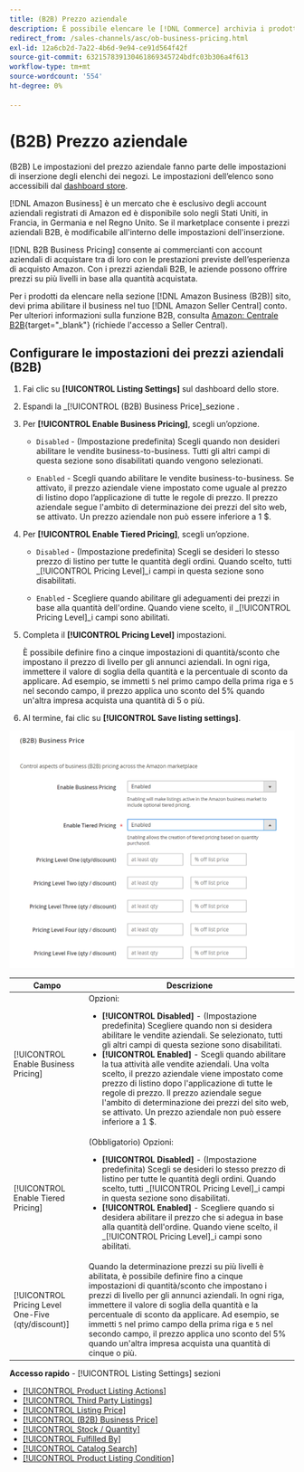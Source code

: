 ```yaml
---
title: (B2B) Prezzo aziendale
description: È possibile elencare le [!DNL Commerce] archivia i prodotti sul sito Amazon Business (B2B) abilitando il business nel tuo Amazon [!DNL Seller Central] conto.
redirect_from: /sales-channels/asc/ob-business-pricing.html
exl-id: 12a6cb2d-7a22-4b6d-9e94-ce91d564f42f
source-git-commit: 632157839130461869345724bdfc03b306a4f613
workflow-type: tm+mt
source-wordcount: '554'
ht-degree: 0%

---
```


# (B2B) Prezzo aziendale

(B2B) Le impostazioni del prezzo aziendale fanno parte delle impostazioni di inserzione degli elenchi dei negozi. Le impostazioni dell’elenco sono accessibili dal [dashboard store](./amazon-store-dashboard.md).

[!DNL Amazon Business] è un mercato che è esclusivo degli account aziendali registrati di Amazon ed è disponibile solo negli Stati Uniti, in Francia, in Germania e nel Regno Unito. Se il marketplace consente i prezzi aziendali B2B, è modificabile all&#39;interno delle impostazioni dell&#39;inserzione.

[!DNL B2B Business Pricing] consente ai commercianti con account aziendali di acquistare tra di loro con le prestazioni previste dell’esperienza di acquisto Amazon. Con i prezzi aziendali B2B, le aziende possono offrire prezzi su più livelli in base alla quantità acquistata.

Per i prodotti da elencare nella sezione [!DNL Amazon Business (B2B)] sito, devi prima abilitare il business nel tuo [!DNL Amazon Seller Central] conto. Per ulteriori informazioni sulla funzione B2B, consulta [Amazon: Centrale B2B](https://sellercentral.amazon.com/gp/help/G202161480/){target=&quot;_blank&quot;} (richiede l&#39;accesso a Seller Central).

## Configurare le impostazioni dei prezzi aziendali (B2B)

1. Fai clic su **[!UICONTROL Listing Settings]** sul dashboard dello store.

1. Espandi la _[!UICONTROL (B2B) Business Price]_sezione .

1. Per **[!UICONTROL Enable Business Pricing]**, scegli un’opzione.

   - `Disabled` - (Impostazione predefinita) Scegli quando non desideri abilitare le vendite business-to-business. Tutti gli altri campi di questa sezione sono disabilitati quando vengono selezionati.

   - `Enabled` - Scegli quando abilitare le vendite business-to-business. Se attivato, il prezzo aziendale viene impostato come uguale al prezzo di listino dopo l’applicazione di tutte le regole di prezzo. Il prezzo aziendale segue l&#39;ambito di determinazione dei prezzi del sito web, se attivato. Un prezzo aziendale non può essere inferiore a 1 $.

1. Per **[!UICONTROL Enable Tiered Pricing]**, scegli un’opzione.

   - `Disabled` - (Impostazione predefinita) Scegli se desideri lo stesso prezzo di listino per tutte le quantità degli ordini. Quando scelto, tutti _[!UICONTROL Pricing Level]_i campi in questa sezione sono disabilitati.

   - `Enabled` - Scegliere quando abilitare gli adeguamenti dei prezzi in base alla quantità dell&#39;ordine. Quando viene scelto, il _[!UICONTROL Pricing Level]_i campi sono abilitati.

1. Completa il **[!UICONTROL Pricing Level]** impostazioni.

   È possibile definire fino a cinque impostazioni di quantità/sconto che impostano il prezzo di livello per gli annunci aziendali. In ogni riga, immettere il valore di soglia della quantità e la percentuale di sconto da applicare. Ad esempio, se immetti `5` nel primo campo della prima riga e `5` nel secondo campo, il prezzo applica uno sconto del 5% quando un&#39;altra impresa acquista una quantità di 5 o più.

1. Al termine, fai clic su **[!UICONTROL Save listing settings]**.

![Prezzi aziendali Amazon (B2B)](assets/amazon-business-pricing.png)

| Campo | Descrizione |
|--- |--- |
| [!UICONTROL Enable Business Pricing] | Opzioni: <ul><li>**[!UICONTROL Disabled]** - (Impostazione predefinita) Scegliere quando non si desidera abilitare le vendite aziendali. Se selezionato, tutti gli altri campi di questa sezione sono disabilitati.</li><li>**[!UICONTROL Enabled]** - Scegli quando abilitare la tua attività alle vendite aziendali. Una volta scelto, il prezzo aziendale viene impostato come prezzo di listino dopo l&#39;applicazione di tutte le regole di prezzo. Il prezzo aziendale segue l&#39;ambito di determinazione dei prezzi del sito web, se attivato. Un prezzo aziendale non può essere inferiore a 1 $.</li></ul> |
| [!UICONTROL Enable Tiered Pricing] | (Obbligatorio) Opzioni: <ul><li>**[!UICONTROL Disabled]** - (Impostazione predefinita) Scegli se desideri lo stesso prezzo di listino per tutte le quantità degli ordini. Quando scelto, tutti _[!UICONTROL Pricing Level]_i campi in questa sezione sono disabilitati.</li><li>**[!UICONTROL Enabled]** - Scegliere quando si desidera abilitare il prezzo che si adegua in base alla quantità dell&#39;ordine. Quando viene scelto, il _[!UICONTROL Pricing Level]_i campi sono abilitati.</li></ul> |
| [!UICONTROL Pricing Level One-Five (qty/discount)] | Quando la determinazione prezzi su più livelli è abilitata, è possibile definire fino a cinque impostazioni di quantità/sconto che impostano i prezzi di livello per gli annunci aziendali. In ogni riga, immettere il valore di soglia della quantità e la percentuale di sconto da applicare. Ad esempio, se immetti `5` nel primo campo della prima riga e `5` nel secondo campo, il prezzo applica uno sconto del 5% quando un&#39;altra impresa acquista una quantità di cinque o più. |

**Accesso rapido** - [!UICONTROL Listing Settings] sezioni

- [[!UICONTROL Product Listing Actions]](./product-listing-actions.md)
- [[!UICONTROL Third Party Listings]](./third-party-listing-settings.md)
- [[!UICONTROL Listing Price]](./listing-price.md)
- [[!UICONTROL (B2B) Business Price]](./business-pricing.md)
- [[!UICONTROL Stock / Quantity]](./stock-quantity.md)
- [[!UICONTROL Fulfilled By]](./fulfilled-by.md)
- [[!UICONTROL Catalog Search]](./catalog-search.md)
- [[!UICONTROL Product Listing Condition]](./product-listing-condition.md)
